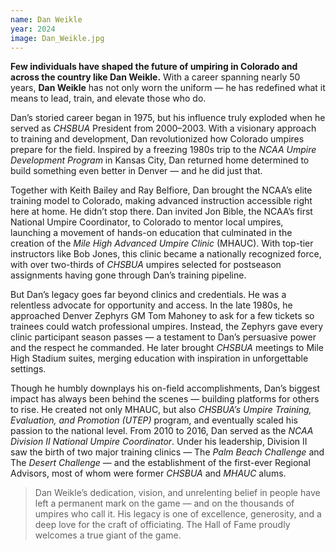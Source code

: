 ```yaml
---
name: Dan Weikle
year: 2024
image: Dan_Weikle.jpg
---
```


**Few individuals have shaped the future of umpiring in Colorado and across the country like Dan Weikle.** With a career spanning nearly 50 years, **Dan Weikle** has not only worn the uniform — he has redefined what it means to lead, train, and elevate those who do.

Dan’s storied career began in 1975, but his influence truly exploded when he served as *CHSBUA* President from 2000–2003. With a visionary approach to training and development, Dan revolutionized how Colorado umpires prepare for the field. Inspired by a freezing 1980s trip to the *NCAA Umpire Development Program* in Kansas City, Dan returned home determined to build something even better in Denver — and he did just that.

Together with Keith Bailey and Ray Belfiore, Dan brought the NCAA’s elite training model to Colorado, making advanced instruction accessible right here at home. He didn’t stop there. Dan invited Jon Bible, the NCAA’s first National Umpire Coordinator, to Colorado to mentor local umpires, launching a movement of hands-on education that culminated in the creation of the *Mile High Advanced Umpire Clinic* (MHAUC). With top-tier instructors like Bob Jones, this clinic became a nationally recognized force, with over two-thirds of *CHSBUA* umpires selected for postseason assignments having gone through Dan’s training pipeline.

But Dan’s legacy goes far beyond clinics and credentials. He was a relentless advocate for opportunity and access. In the late 1980s, he approached Denver Zephyrs GM Tom Mahoney to ask for a few tickets so trainees could watch professional umpires. Instead, the Zephyrs gave every clinic participant season passes — a testament to Dan’s persuasive power and the respect he commanded. He later brought *CHSBUA* meetings to Mile High Stadium suites, merging education with inspiration in unforgettable settings.

Though he humbly downplays his on-field accomplishments, Dan’s biggest impact has always been behind the scenes — building platforms for others to rise. He created not only MHAUC, but also *CHSBUA’s Umpire Training, Evaluation, and Promotion (UTEP)* program, and eventually scaled his passion to the national level. From 2010 to 2016, Dan served as the *NCAA Division II National Umpire Coordinator*. Under his leadership, Division II saw the birth of two major training clinics — The *Palm Beach Challenge* and The *Desert Challenge* — and the establishment of the first-ever Regional Advisors, most of whom were former *CHSBUA* and *MHAUC* alums.

> Dan Weikle’s dedication, vision, and unrelenting belief in people have left a permanent mark on the game — and on the thousands of umpires who call it. His legacy is one of excellence, generosity, and a deep love for the craft of officiating. The Hall of Fame proudly welcomes a true giant of the game.